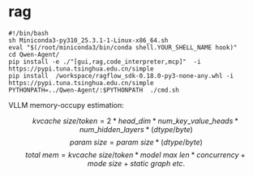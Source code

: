 # rag
```
#!/bin/bash
sh Miniconda3-py310_25.3.1-1-Linux-x86_64.sh 
eval "$(/root/miniconda3/bin/conda shell.YOUR_SHELL_NAME hook)"
cd Qwen-Agent/
pip install -e ./"[gui,rag,code_interpreter,mcp]"  -i https://pypi.tuna.tsinghua.edu.cn/simple
pip install  /workspace/ragflow_sdk-0.18.0-py3-none-any.whl -i https://pypi.tuna.tsinghua.edu.cn/simple
PYTHONPATH=../Qwen-Agent/:$PYTHONPATH  ./cmd.sh
```

VLLM memory-occupy estimation:

$$kvcache\ size/token=2*head\_dim*num\_key\_value\_heads*num\_hidden\_layers*(dtype/byte)$$
$$param\ size = param \ size * (dtype/byte) $$
$$total\ mem = kvcache\ size/token * model\ max\ len*concurrency + mode\ size + static\ graph\ etc.$$
